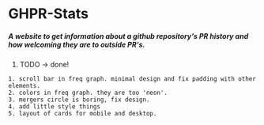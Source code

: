 # GHPR-Stats
##### A website to get information about a github repository's PR history and how welcoming they are to outside PR's.

1. TODO -> done!
``` 
1. scroll bar in freq graph. minimal design and fix padding with other elements.
2. colors in freq graph. they are too 'neon'.
3. mergers circle is boring, fix design.
4. add little style things
5. layout of cards for mobile and desktop.
```
